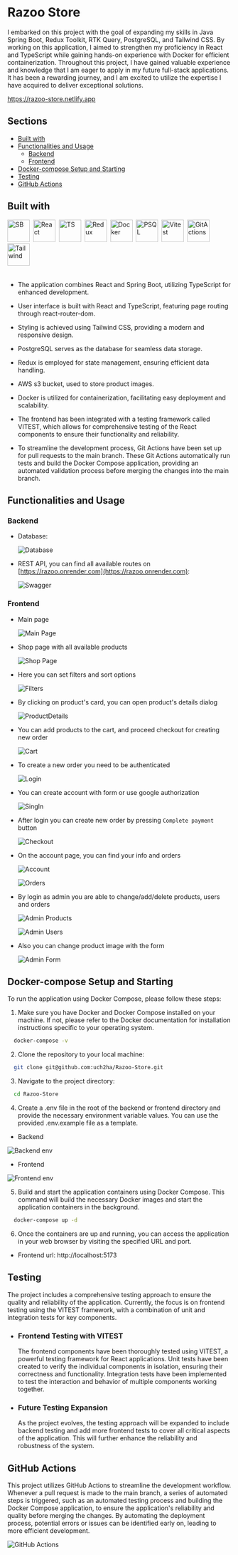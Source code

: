 # Razoo Store

I embarked on this project with the goal of expanding my skills in Java Spring Boot, Redux Toolkit, RTK Query, PostgreSQL, and Tailwind CSS.
By working on this application, I aimed to strengthen my proficiency in React and TypeScript while gaining hands-on experience with Docker for efficient containerization. Throughout this project, I have gained valuable experience and knowledge that I am eager to apply in my future full-stack applications. It has been a rewarding journey, and I am excited to utilize the expertise I have acquired to deliver exceptional solutions.

https://razoo-store.netlify.app

## Sections

- [Built with](#built-with)
- [Functionalities and Usage](#functionalities-and-usage)
  - [Backend](#backend)
  - [Frontend](#frontend)
- [Docker-compose Setup and Starting](#docker-compose-setup-and-starting)
- [Testing](#testing)
- [GitHub Actions](#github-actions)

## Built with

<!-- ICONS found at: ht<rtps://github.com/devicons/devicon/tree/master/icons -->
<!-- https://seeklogo.com/vector-logo/428028/github-actions -->
<div> 
      <img src="https://raw.githubusercontent.com/devicons/devicon/master/icons/spring/spring-original-wordmark.svg" title="SB" alt="SB" width="50" height="50"/>&nbsp;
      <img src="https://raw.githubusercontent.com/devicons/devicon/master/icons/react/react-original-wordmark.svg" title="React" alt="React" width="50" height="50"/>&nbsp;
      <img src="https://raw.githubusercontent.com/devicons/devicon/master/icons/typescript/typescript-original.svg" title="TS" alt="TS" width="50" height="50"/>&nbsp;
      <img src="https://raw.githubusercontent.com/devicons/devicon/master/icons/redux/redux-original.svg" title="Redux" alt="Redux" width="50" height="50"/>&nbsp;
      <img src="https://raw.githubusercontent.com/devicons/devicon/master/icons/docker/docker-original-wordmark.svg" title="Docker" alt="Docker" width="50" height="50"/>&nbsp;
      <img src="https://raw.githubusercontent.com/devicons/devicon/master/icons/postgresql/postgresql-original-wordmark.svg" title="PSQL" alt="PSQL" width="50" height="50"/>&nbsp;
      <img src="https://seeklogo.com/images/V/vitest-logo-9ADDA575A5-seeklogo.com.png" title="Vitest" alt="Vitest" width="50" height="50"/>&nbsp;
      <img src="https://seeklogo.com/images/G/github-actions-logo-031704BDC6-seeklogo.com.png" title="GitActions" alt="GitActions" width="50" height="50"/>&nbsp;
      <img src="https://raw.githubusercontent.com/devicons/devicon/master/icons/tailwindcss/tailwindcss-original-wordmark.svg" title="Tailwind" alt="Tailwind" width="50" height="50"/>&nbsp;
      
</div>
<br>

- The application combines React and Spring Boot, utilizing TypeScript for enhanced development.

- User interface is built with React and TypeScript, featuring page routing through react-router-dom.

- Styling is achieved using Tailwind CSS, providing a modern and responsive design.

- PostgreSQL serves as the database for seamless data storage.

- Redux is employed for state management, ensuring efficient data handling.

- AWS s3 bucket, used to store product images.

- Docker is utilized for containerization, facilitating easy deployment and scalability.

- The frontend has been integrated with a testing framework called VITEST, which allows for comprehensive testing of the React components to ensure their functionality and reliability.

- To streamline the development process, Git Actions have been set up for pull requests to the main branch. These Git Actions automatically run tests and build the Docker Compose application, providing an automated validation process before merging the changes into the main branch.

## Functionalities and Usage

### Backend

- Database:

  ![Database](screenshots/database.jpg)

- REST API, you can find all available routes on [https://razoo.onrender.com](https://razoo.onrender.com):

  ![Swagger](screenshots/swagger.jpg)

### Frontend

- Main page

  ![Main Page](screenshots/mainPage.jpg)

- Shop page with all available products

  ![Shop Page](screenshots/shopPage.jpg)

- Here you can set filters and sort options

  ![Filters ](screenshots/filters.jpg)

- By clicking on product's card, you can open product's details dialog

  ![ProductDetails ](screenshots/productDetails.jpg)

- You can add products to the cart, and proceed checkout for creating new order

  ![Cart ](screenshots/cartPage.jpg)

- To create a new order you need to be authenticated

  ![Login ](screenshots/loginPage.jpg)

- You can create account with form or use google authorization

  ![SingIn ](screenshots/singInPage.jpg)

- After login you can create new order by pressing `Complete payment` button

  ![Checkout ](screenshots/checkoutPage.jpg)

- On the account page, you can find your info and orders

  ![Account ](screenshots/accountPage.jpg)

  ![Orders ](screenshots/orderPage.jpg)

- By login as admin you are able to change/add/delete products, users and orders

  ![Admin Products ](screenshots/adminProducts.jpg)

  ![Admin Users ](screenshots/adminUsers.jpg)

- Also you can change product image with the form

  ![Admin Form ](screenshots/adminForm.jpg)

## Docker-compose Setup and Starting

To run the application using Docker Compose, please follow these steps:

1. Make sure you have Docker and Docker Compose installed on your machine. If not, please refer to the Docker documentation for installation instructions specific to your operating system.

```sh
  docker-compose -v
```

2. Clone the repository to your local machine:

```sh
  git clone git@github.com:uch2ha/Razoo-Store.git
```

3. Navigate to the project directory:

```sh
  cd Razoo-Store
```

4. Create a .env file in the root of the backend or frontend directory and provide the necessary environment variable values. You can use the provided .env.example file as a template.

- Backend

![Backend env ](screenshots/backend_env.png)

- Frontend

![Frontend env ](screenshots/frontend_env.png)

5. Build and start the application containers using Docker Compose. This command will build the necessary Docker images and start the application containers in the background.

```sh
  docker-compose up -d
```

6. Once the containers are up and running, you can access the application in your web browser by visiting the specified URL and port.

- Frontend url: http://localhost:5173

## Testing

The project includes a comprehensive testing approach to ensure the quality and reliability of the application. Currently, the focus is on frontend testing using the VITEST framework, with a combination of unit and integration tests for key components.

- ### Frontend Testing with VITEST

  The frontend components have been thoroughly tested using VITEST, a powerful testing framework for React applications. Unit tests have been created to verify the individual components in isolation, ensuring their correctness and functionality. Integration tests have been implemented to test the interaction and behavior of multiple components working together.

- ### Future Testing Expansion
  As the project evolves, the testing approach will be expanded to include backend testing and add more frontend tests to cover all critical aspects of the application. This will further enhance the reliability and robustness of the system.

## GitHub Actions

This project utilizes GitHub Actions to streamline the development workflow. Whenever a pull request is made to the main branch, a series of automated steps is triggered, such as an automated testing process and building the Docker Compose application, to ensure the application's reliability and quality before merging the changes. By automating the deployment process, potential errors or issues can be identified early on, leading to more efficient development.

![GitHub Actions ](screenshots/github-actions.png)
